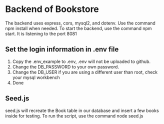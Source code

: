 # Backend of Bookstore
The backend uses express, cors, mysql2, and dotenv. Use the command npm install when needed.
To start the backend, use the command npm start.
It is listening to the port 8081

## Set the login information in .env file
1. Copy the .env_example to .env, .env will not be uploaded to github.
2. Change the DB_PASSWORD to your own password.
3. Change the DB_USER if you are using a different user than root, check your mysql workbench
4. Done

## Seed.js
seed.js will recreate the Book table in our database and insert a few books inside for testing.
To run the script, use the command node seed.js
